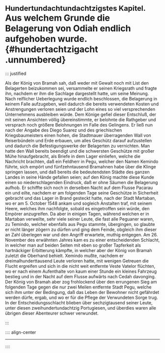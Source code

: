 # <small>Hundertundachtundachtzigstes Kapitel.</small><br />Aus welchem Grunde die Belagerung von Odiah endlich aufgehoben wurde.{#hundertachtzigacht .unnumbered}

::: justified

Als der König von Bramah sah, daß weder mit Gewalt noch mit List den Belagerten
beizukommen sei, versammelte er seinen Kriegsrath und fragte ihn, nachdem er ihm
die Sachlage dargestellt hatte, um seine Meinung. Nach reiflicher Ueberlegung
wurde endlich beschlossen, die Belagerung in keinem Falle aufzugeben, weil
dadurch die bereits verwendeten Kosten und Anstrengungen verloren seien und der
Lohn eines so viel versprechenden Unternehmens ausbleiben würde. Dem Könige
gefiel dieser Entschluß, der mit seinen Ansichten völlig übereinstimmte, er
belohnte die Rathgeber und versprach noch größere Belohnungen im Falle des
Gelingens. Er ließ nun nach der Angabe des Diego Suarez und des griechischen
Kriegsbaumeisters einen hohen, die Stadtmauer überragenden Wall von
Reiserbündeln und Erde erbauen, um alles Geschütz darauf aufzustellen und
dadurch die Befestigungswerke der Belagerten zu vernichten. Man hatte den Wall
bereits beendigt und die schwersten Geschütze mit großer Mühe hinaufgebracht,
als Briefe in dem Lager einliefen, welche die Nachricht brachten, daß ein
Feldherr in Pegu, welcher den Namen Kemindo führte, sich empört und
fünfzehntausend Bramahnen habe über die Klinge springen lassen, und daß bereits
die bedeutendsten Städte des ganzen Landes in seine Hände gefallen seien; auf
den König machte diese Kunde einen so niederschlagenden Eindruck, daß er ohne
Säumen die Belagerung aufhob. Er schiffte sich noch in derselben Nacht auf dem
Flusse Pacarau ein und eilte, nachdem er am folgenden Tage seine Geschütze in
Sicherheit gebracht und das Lager in Brand gesteckt hatte, nach der Stadt
Martaban, wo er am 5. October 1548 ankam und sogleich Anstalten traf, mit seinem
Heere, welches ihm nachfolgte, sobald es eingetroffen sein würde, den Empörer
anzugreifen. Da aber in einigen Tagen, während welchen er in Martaban verweilte,
sehr viele seiner Leute, die fast alle Peguaner waren, zu Temindo, welcher
ebenfalls aus Pegu stammte, übergingen, so glaubte er nicht länger zögern zu
dürfen und ging dem Feinde, obgleich ihm dieser an Zahl überlegen war und den
Angriff erwartete, muthig entgegen. Am 26. November des erwähnten Jahres kam es
zu einer entscheidenden Schlacht, in welcher man auf beiden Seiten mit eben so
großer Tapferkeit als hartnäckiger Erbitterung kämpfte, in welcher aber der
König von Bramah zuletzt die Oberhand behielt. Xemindo mußte, nachdem er
dreimalhunderttausend Leute verloren hatte, mit wenigen Getreuen die Flucht
ergreifen und sich in die nicht weit entfernte Veste Vatelor flüchten, wo er
nach einem Aufenthalte von kaum einer Stunde ein kleines Fahrzeug bestieg und in
der Nacht auf dem Flusse aufwärts nach Cedah davonging. Der König von Bramah
aber zog frohlockend über den errungenen Sieg am folgenden Tage gegen die nur
zwei Meilen entfernte Stadt Pegu, welche sich ihm unter der Bedingung, daß das
Leben der Bewohner nicht gefährdet werden dürfe, ergab, und wo er für die Pflege
der Verwundeten Sorge trug. In der Entscheidungsschlacht blieben über
sechzigtausend seiner Leute, unter diesen zweihundertundachtzig Portugiesen, und
überdies waren alle übrigen dieser Abenteurer schwer verwundet.

:::

:::: align-center
****
::::
